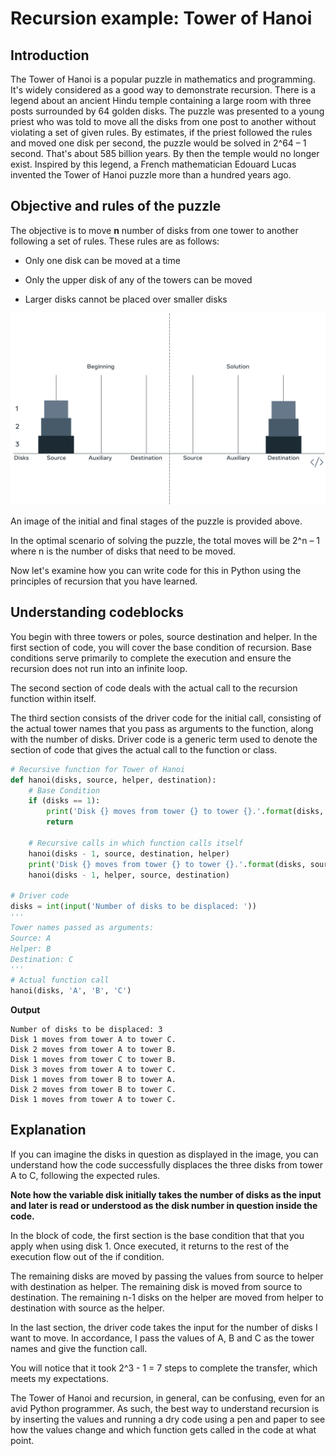# Recursion example: Tower of Hanoi

## Introduction

The Tower of Hanoi is a popular puzzle in mathematics and programming. It's widely considered as a good way to demonstrate recursion. There is a legend about an ancient Hindu temple containing a large room with three posts surrounded by 64 golden disks. The puzzle was presented to a young priest who was told to move all the disks from one post to another without violating a set of given rules. By estimates, if the priest followed the rules and moved one disk per second, the puzzle would be solved in 2^64 – 1 second. That's about 585 billion years. By then the temple would no longer exist. Inspired by this legend, a French mathematician Edouard Lucas invented the Tower of Hanoi puzzle more than a hundred years ago.

## Objective and rules of the puzzle

The objective is to move <b>n</b> number of disks from one tower to another following a set of rules. These rules are as follows: 

* Only one disk can be moved at a time 

* Only the upper disk of any of the towers can be moved 

* Larger disks cannot be placed over smaller disks

<img src="./images/5.png">

An image of the initial and final stages of the puzzle is provided above. 

In the optimal scenario of solving the puzzle, the total moves will be 2^n – 1 where n is the number of disks that need to be moved.

Now let's examine how you can write code for this in Python using the principles of recursion that you have learned.

## Understanding codeblocks

You begin with three towers or poles, source destination and helper. In the first section of code, you will cover the base condition of recursion. Base conditions serve primarily to complete the execution and ensure the recursion does not run into an infinite loop.

The second section of code deals with the actual call to the recursion function within itself.

The third section consists of the driver code for the initial call, consisting of the actual tower names that you pass as arguments to the function, along with the number of disks. Driver code is a generic term used to denote the section of code that gives the actual call to the function or class.

```python
# Recursive function for Tower of Hanoi
def hanoi(disks, source, helper, destination):
    # Base Condition
    if (disks == 1):
        print('Disk {} moves from tower {} to tower {}.'.format(disks, source, destination))
        return

    # Recursive calls in which function calls itself
    hanoi(disks - 1, source, destination, helper)
    print('Disk {} moves from tower {} to tower {}.'.format(disks, source, destination))
    hanoi(disks - 1, helper, source, destination)

# Driver code
disks = int(input('Number of disks to be displaced: '))
'''
Tower names passed as arguments:
Source: A
Helper: B
Destination: C
'''
# Actual function call
hanoi(disks, 'A', 'B', 'C')
```

<b>Output</b>

```text
Number of disks to be displaced: 3
Disk 1 moves from tower A to tower C.
Disk 2 moves from tower A to tower B.
Disk 1 moves from tower C to tower B.
Disk 3 moves from tower A to tower C.
Disk 1 moves from tower B to tower A.
Disk 2 moves from tower B to tower C.
Disk 1 moves from tower A to tower C.
```

## Explanation

If you can imagine the disks in question as displayed in the image, you can understand how the code successfully displaces the three disks from tower A to C, following the expected rules. 

<b>Note how the variable disk initially takes the number of disks as the input and later is read or understood as the disk number in question inside the code.</b>

In the block of code, the first section is the base condition that that you apply when using disk 1. Once executed, it returns to the rest of the execution flow out of the if condition.

The remaining disks are moved by passing the values from source to helper with destination as helper. The remaining disk is moved from source to destination. The remaining n-1 disks on the helper are moved from helper to destination with source as the helper.

In the last section, the driver code takes the input for the number of disks I want to move. In accordance, I pass the values of A, B and C as the tower names and give the function call.

You will notice that it took 2^3 - 1 = 7 steps to complete the transfer, which meets my expectations.

The Tower of Hanoi and recursion, in general, can be confusing, even for an avid Python programmer. As such, the best way to understand recursion is by inserting the values and running a dry code using a pen and paper to see how the values change and which function gets called in the code at what point.

